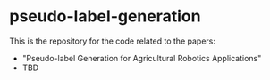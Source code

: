 # pseudo-label-generation
This is the repository for the code related to the papers: 
 * "Pseudo-label Generation for Agricultural Robotics Applications"
 * TBD
